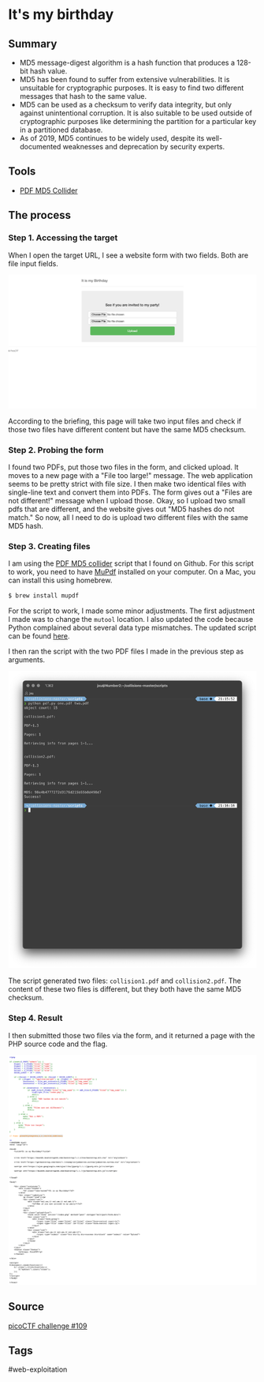 # It's my birthday

## Summary

* MD5 message-digest algorithm is a hash function that produces a 128-bit hash value. 
* MD5 has been found to suffer from extensive vulnerabilities. It is unsuitable for cryptographic purposes. It is easy to find two different messages that hash to the same value. 
* MD5 can be used as a checksum to verify data integrity, but only against unintentional corruption. It is also suitable to be used outside of cryptographic purposes like determining the partition for a particular key in a partitioned database.
* As of 2019, MD5 continues to be widely used, despite its well-documented weaknesses and deprecation by security experts. 

## Tools

* [PDF MD5 Collider](https://github.com/corkami/collisions/blob/master/scripts/pdf.py)

## The process

### Step 1. Accessing the target

When I open the target URL, I see a website form with two fields. Both are file input fields. 

![](media/its-my-birthday-target.png)

According to the briefing, this page will take two input files and check if those two files have different content but have the same MD5 checksum.

### Step 2. Probing the form

I found two PDFs, put those two files in the form, and clicked upload. It moves to a new page with a "File too large!" message. The web application seems to be pretty strict with file size. I then make two identical files with single-line text and convert them into PDFs. The form gives out a "Files are not different!" message when I upload those. Okay, so I upload two small pdfs that are different, and the website gives out "MD5 hashes do not match." So now, all I need to do is upload two different files with the same MD5 hash.

### Step 3. Creating files

I am using the [PDF MD5 collider](https://github.com/corkami/collisions/blob/master/scripts/pdf.py) script that I found on Github. For this script to work, you need to have [MuPdf](https://mupdf.com/) installed on your computer. On a Mac, you can install this using homebrew.

```bash
$ brew install mupdf
```

For the script to work, I made some minor adjustments. The first adjustment I made was to change the `mutool` location. I also updated the code because Python complained about several data type mismatches. The updated script can be found [here](https://gist.github.com/joashxu/57fbc8c63e3f61dc94390f91329d18b7).

I then ran the script with the two PDF files I made in the previous step as arguments.

![](media/its-my-birthday-running.png)

The script generated two files: `collision1.pdf` and `collision2.pdf`. The content of these two files is different, but they both have the same MD5 checksum. 

### Step 4. Result

I then submitted those two files via the form, and it returned a page with the PHP source code and the flag.

![](media/its-my-birthday-final.png)

## Source

[picoCTF challenge #109](https://play.picoctf.org/practice/challenge/109)

## Tags

#web-exploitation
